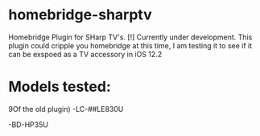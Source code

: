 # homebridge-sharptv
Homebridge Plugin for SHarp TV's.
[!] Currently under development. This plugin could cripple you homebridge at this time, I am testing it to see if it can be exspoed as a TV accessory in iOS 12.2

# Models tested:
9Of the old plugin) 
-LC-##LE830U

-BD-HP35U
